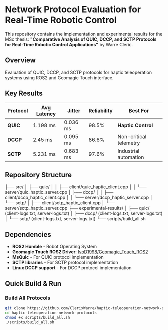 # Network Protocol Evaluation for Real-Time Robotic Control

This repository contains the implementation and experimental results for the MSc thesis: **"Comparative Analysis of QUIC, DCCP, and SCTP Protocols for Real-Time Robotic Control Applications"** by Warre Cleric.

## Overview

Evaluation of QUIC, DCCP, and SCTP protocols for haptic teleoperation systems using ROS2 and Geomagic Touch interface.

## Key Results

| Protocol | Avg Latency | Jitter | Reliability | Best For |
|----------|-------------|--------|-------------|----------|
| **QUIC** | 1.198 ms | 0.036 ms | 98.5% | **Haptic Control** |
| **DCCP** | 2.45 ms | 0.095 ms | 86.6% | Non-critical telemetry |
| **SCTP** | 5.231 ms | 0.683 ms | 97.6% | Industrial automation |

## Repository Structure
├── src/
│   ├── quic/
│   │   ├── client/quic_haptic_client.cpp
│   │   └── server/quic_haptic_server.cpp
│   ├── dccp/
│   │   ├── client/dccp_haptic_client.cpp
│   │   └── server/dccp_haptic_server.cpp
│   └── sctp/
│       ├── client/sctp_haptic_client.cpp
│       └── server/sctp_haptic_server.cpp
├── experimental-results/
│   ├── quic/ (client-logs.txt, server-logs.txt)
│   ├── dccp/ (client-logs.txt, server-logs.txt)
│   └── sctp/ (client-logs.txt, server-logs.txt)
└── scripts/build_all.sh

## Dependencies

- **ROS2 Humble** - Robot Operating System
- **Geomagic Touch ROS2 Driver**: [IvoD1998/Geomagic_Touch_ROS2](https://github.com/IvoD1998/Geomagic_Touch_ROS2)
- **MsQuic** - For QUIC protocol implementation
- **SCTP libraries** - For SCTP protocol implementation
- **Linux DCCP support** - For DCCP protocol implementation

## Quick Build & Run

### Build All Protocols
```bash
git clone https://github.com/ClerixWarre/haptic-teleoperation-network-protocols.git
cd haptic-teleoperation-network-protocols
chmod +x scripts/build_all.sh
./scripts/build_all.sh
